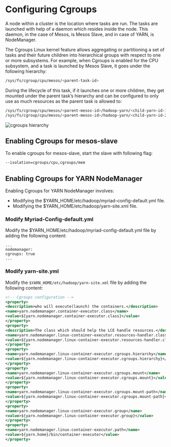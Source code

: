 # Configuring Cgroups

A node within a cluster is the location where tasks are run. The tasks are launched with help of a daemon which resides inside the node. This daemon, in the case of Mesos, is Mesos Slave, and in case of YARN, is NodeManager.

The Cgroups Linux kernel feature allows aggregating or partitioning a set of tasks and their future children into hierarchical groups with respect to one or more subsystems. For example, when Cgroups is enabled for the CPU subsystem, and a task is launched by Mesos Slave, it goes under the following hierarchy:

```bash
/sys/fs/cgroup/cpu/mesos/<parent-task-id>
```

During the lifecycle of this task, if it launches one or more children, they get mounted under the parent task’s hierarchy and can be configured to only use as much resources as the parent task is allowed to:

```bash
/sys/fs/cgroup/cpu/mesos/<parent-mesos-id>/hadoop-yarn/<child-yarn-id-1>
/sys/fs/cgroup/cpu/mesos/<parent-mesos-id>/hadoop-yarn/<child-yarn-id-2>
```

![cgroups hierarchy](images/cgroups.png)

## Enabling Cgroups for mesos-slave
To enable cgroups for mesos-slave, start the slave with following flag:

```bash
--isolation=cgroups/cpu,cgroups/mem
```

## Enabling Cgroups for YARN NodeManager

Enabling Cgroups for YARN NodeManager involves:
* Modifying the $YARN_HOME/etc/hadoop/myriad-config-default.yml file.
* Modifying the $YARN_HOME/etc/hadoop/yarn-site.xml file.

### Modify Myriad-Config-default.yml ###

Modify the $YARN_HOME/etc/hadoop/myriad-config-default.yml file by adding the following content:

```
...
nodemanager:
cgroups: true
...
```


### Modify yarn-site.yml
Modify the `$YARN_HOME/etc/hadoop/yarn-site.xml` file by adding the following content:

```xml
<!-- Cgroups configuration -->
<property>
<description>who will execute(launch) the containers.</description>
<name>yarn.nodemanager.container-executor.class</name>
<value>${yarn.nodemanager.container-executor.class}</value>
</property>
<property>
<description>The class which should help the LCE handle resources.</description>
<name>yarn.nodemanager.linux-container-executor.resources-handler.class</name>
<value>${yarn.nodemanager.linux-container-executor.resources-handler.class}</value>
</property>
<property>
<name>yarn.nodemanager.linux-container-executor.cgroups.hierarchy</name>
<value>${yarn.nodemanager.linux-container-executor.cgroups.hierarchy}</value>
</property>
<property>
<name>yarn.nodemanager.linux-container-executor.cgroups.mount</name>
<value>${yarn.nodemanager.linux-container-executor.cgroups.mount}</value>
</property>
<property>
<name>yarn.nodemanager.linux-container-executor.cgroups.mount-path</name>
<value>${yarn.nodemanager.linux-container-executor.cgroups.mount-path}</value>
</property>
<property>
<name>yarn.nodemanager.linux-container-executor.group</name>
<value>${yarn.nodemanager.linux-container-executor.group}</value>
</property>
<property>
<name>yarn.nodemanager.linux-container-executor.path</name>
<value>${yarn.home}/bin/container-executor</value>
</property>
```


